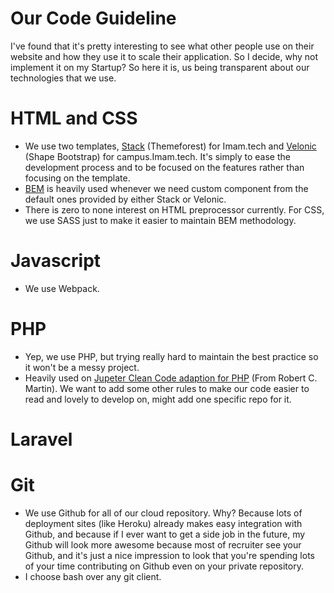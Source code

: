 # Our Code Guideline
I've found that it's pretty interesting to see what other people use on their website and how they use it to scale their application. So I decide, why not implement it on my Startup? So here it is, us being transparent about our technologies that we use.

# HTML and CSS

- We use two templates, [Stack](https://themeforest.net/item/stack-multipurpose-html-with-page-builder/19337626) (Themeforest) for Imam.tech and [Velonic](https://shapebootstrap.net/item/1525168-velonic-admin-dashboard-frontend) (Shape Bootstrap) for campus.Imam.tech. It's simply to ease the development process and to be focused on the features rather than focusing on the template.
- [BEM](http://getbem.com/) is heavily used whenever we need custom component from the default ones provided by either Stack or Velonic.
- There is zero to none interest on HTML preprocessor currently. For CSS, we use SASS just to make it easier to maintain BEM methodology.

# Javascript

- We use Webpack.

# PHP

- Yep, we use PHP, but trying really hard to maintain the best practice so it won't be a messy project.
- Heavily used on [Jupeter Clean Code adaption for PHP](https://github.com/jupeter/clean-code-php) (From Robert C. Martin). We want to add some other rules to make our code easier to read and lovely to develop on, might add one specific repo for it.

# Laravel

# Git

- We use Github for all of our cloud repository. Why? Because lots of deployment sites (like Heroku) already makes easy integration with Github, and because if I ever want to get a side job in the future, my Github will look more awesome because most of recruiter see your Github, and it's just a nice impression to look that you're spending lots of your time contributing on Github even on your private repository.
- I choose bash over any git client.
